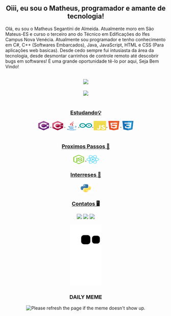 <h2 align="center">Oiii, eu sou o Matheus, programador e amante de tecnologia!</h2>

<p align="left">Olá, eu sou o Matheus Segantini de Almeida. Atualmente moro em São Mateus-ES e curso o terceiro ano do Técnico em Edificações do Ifes Campus Nova Venécia. Atualmente sou programador e tenho conhecimento em C#, C++ (Softwares Embarcados), Java, JavaScript, HTML e CSS (Para aplicações web basicas). Desde cedo sempre fui intusiasta da área da tecnologia, desde desmontar carrinhos de controle remoto até descobrir bugs em softwares! É uma grande oportunidade tê-lo por aqui, Seja Bem Vindo!</p>
</br>
<div align="center">
  <a href="https://github.com/msegantini9">
  <img height="180em" src="https://github-readme-stats.vercel.app/api?username=msegantini9&show_icons=true&theme=dracula&include_all_commits=true&count_private=true"/></br></br>
  <img height="180em" src="https://github-readme-stats.vercel.app/api/top-langs/?username=msegantini9&layout=compact&langs_count=7&theme=dracula"/>
</div>
<div style="display: inline_block" align="center"><br>
  <h3>Estudando💡</h3>
  <img align="center" alt="msega-csharp" height="30" width="40" src="https://raw.githubusercontent.com/devicons/devicon/master/icons/csharp/csharp-original.svg">
  <img align="center" alt="msega-cplusplus" height="30" width="40" src="https://raw.githubusercontent.com/devicons/devicon/master/icons/cplusplus/cplusplus-original.svg">
  <img align="center" alt="msega-java" height="30" width="40" src="https://raw.githubusercontent.com/devicons/devicon/master/icons/java/java-original.svg">
  <img align="center" alt="msega-arduino" height="30" width="40" src="https://raw.githubusercontent.com/devicons/devicon/master/icons/arduino/arduino-original.svg">
  <img align="center" alt="msega-js" height="30" width="40" src="https://raw.githubusercontent.com/devicons/devicon/master/icons/javascript/javascript-plain.svg">
  <img align="center" alt="msega-html" height="30" width="40" src="https://raw.githubusercontent.com/devicons/devicon/master/icons/html5/html5-original.svg">
  <img align="center" alt="msega-css" height="30" width="40" src="https://raw.githubusercontent.com/devicons/devicon/master/icons/css3/css3-original.svg">
  <div> </br>
  
  <h3>Proximos Passos 🌟</h3>
  <img align="center" alt="msega-nodejs" height="30" width="40" src="https://raw.githubusercontent.com/devicons/devicon/master/icons/nodejs/nodejs-original.svg">
  <img align="center" alt="msega-react" height="30" width="40" src="https://raw.githubusercontent.com/devicons/devicon/master/icons/react/react-original.svg">
  
  <h3>Interreses 👀</h3>
  <img align="center" alt="msega-html" height="30" width="40" src="https://raw.githubusercontent.com/devicons/devicon/master/icons/python/python-original.svg">
  
  <h3>Contatos 🖥️</h3>
  <a href="https://instagram.com/m.seganti" target="_blank"><img src="https://img.shields.io/badge/-Instagram-%23E4405F?style=for-the-badge&logo=instagram&logoColor=white" target="_blank"></a>
  <a href = "mailto:m.segantini9@gmail.com"><img src="https://img.shields.io/badge/-Gmail-%23333?style=for-the-badge&logo=gmail&logoColor=white" target="_blank"></a>
  <a href="https://www.linkedin.com/in/matheus-segantini-de-almeida-4631aa1b9/" target="_blank"><img src="https://img.shields.io/badge/-LinkedIn-%230077B5?style=for-the-badge&logo=linkedin&logoColor=white" target="_blank"></br></a> 
  
 
  ![Snake animation](https://github.com/msegantini9/msegantini9/blob/output/github-contribution-grid-snake.svg)

  <h3>DAILY MEME</h3> 
  <img src='https://random-memer.herokuapp.com/' title="Meme" alt="Please refresh the page if the meme doesn't show up.">
  
</div>
